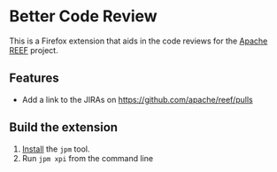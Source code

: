 # Better Code Review

This is a Firefox extension that aids in the code reviews for the [Apache REEF](http://reef.apache.org) project.

## Features
  * Add a link to the JIRAs on https://github.com/apache/reef/pulls

## Build the extension

  1. [Install] the `jpm` tool.
  2. Run `jpm xpi` from the command line

[Install]:https://developer.mozilla.org/en-US/Add-ons/SDK/Tools/jpm#Installation